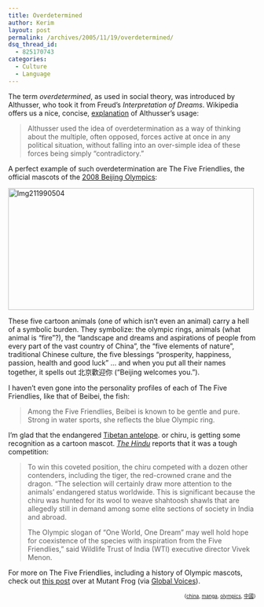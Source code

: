 ```yaml
---
title: Overdetermined
author: Kerim
layout: post
permalink: /archives/2005/11/19/overdetermined/
dsq_thread_id:
  - 825170743
categories:
  - Culture
  - Language
---
```

The term *overdetermined*, as used in social theory, was introduced by Althusser, who took it from Freud&#8217;s *Interpretation of Dreams*. Wikipedia offers us a nice, concise, <a href="http://en.wikipedia.org/wiki/Overdetermined" onclick="_gaq.push(['_trackEvent', 'outbound-article', 'http://en.wikipedia.org/wiki/Overdetermined', 'explanation']);" >explanation</a> of Althusser&#8217;s usage:

> Althusser used the idea of overdetermination as a way of thinking about the multiple, often opposed, forces active at once in any political situation, without falling into an over-simple idea of these forces being simply &#8220;contradictory.&#8221;

A perfect example of such overdetermination are The Five Friendlies, the official mascots of the <a href="http://en.beijing2008.com/80/05/article211990580.shtml" onclick="_gaq.push(['_trackEvent', 'outbound-article', 'http://en.beijing2008.com/80/05/article211990580.shtml', '2008 Beijing Olympics']);" >2008 Beijing Olympics</a>:

<a href="http://www.flickr.com/photos/kerim/64794708/" onclick="_gaq.push(['_trackEvent', 'outbound-article', 'http://www.flickr.com/photos/kerim/64794708/', '']);"  title="Photo Sharing"><img src="http://static.flickr.com/34/64794708_1e14f36709.jpg" width="500" height="248" alt="Img211990504" /></a>

These five cartoon animals (one of which isn&#8217;t even an animal) carry a hell of a symbolic burden. They symbolize: the olympic rings, animals (what animal is &#8220;fire&#8221;?), the &#8220;landscape and dreams and aspirations of people from every part of the vast country of China&#8221;, the &#8220;five elements of nature&#8221;, traditional Chinese culture, the five blessings &#8220;prosperity, happiness, passion, health and good luck&#8221; &#8230; and when you put all their names together, it spells out 北京歡迎你 (&#8220;Beijing welcomes you.&#8221;).

I haven&#8217;t even gone into the personality profiles of each of The Five Friendlies, like that of Beibei, the fish:

> Among the Five Friendlies, Beibei is known to be gentle and pure. Strong in water sports, she reflects the blue Olympic ring.

I&#8217;m glad that the endangered <a href="http://www.earthisland.org/tpp/chirufacts.htm" onclick="_gaq.push(['_trackEvent', 'outbound-article', 'http://www.earthisland.org/tpp/chirufacts.htm', 'Tibetan antelope']);" >Tibetan antelope</a>. or chiru, is getting some recognition as a cartoon mascot. *<a href="http://www.hindu.com/2005/11/16/stories/2005111613200100.htm" onclick="_gaq.push(['_trackEvent', 'outbound-article', 'http://www.hindu.com/2005/11/16/stories/2005111613200100.htm', 'The Hindu']);" >The Hindu</a>* reports that it was a tough competition:

> To win this coveted position, the chiru competed with a dozen other contenders, including the tiger, the red-crowned crane and the dragon. &#8220;The selection will certainly draw more attention to the animals&#8217; endangered status worldwide. This is significant because the chiru was hunted for its wool to weave shahtoosh shawls that are allegedly still in demand among some elite sections of society in India and abroad.
> 
> The Olympic slogan of &#8220;One World, One Dream&#8221; may well hold hope for coexistence of the species with inspiration from the Five Friendlies,&#8221; said Wildlife Trust of India (WTI) executive director Vivek Menon.

For more on The Five Friendlies, including a history of Olympic mascots, check out <a href="http://www.mutantfrog.com/2005/11/14/the-symbolism-behind-olympic-mascots/" onclick="_gaq.push(['_trackEvent', 'outbound-article', 'http://www.mutantfrog.com/2005/11/14/the-symbolism-behind-olympic-mascots/', 'this post']);" >this post</a> over at Mutant Frog (via <a href="http://cyber.law.harvard.edu/globalvoices/2005/11/18/china-interpreting-the-mascots/" onclick="_gaq.push(['_trackEvent', 'outbound-article', 'http://cyber.law.harvard.edu/globalvoices/2005/11/18/china-interpreting-the-mascots/', 'Global Voices']);" >Global Voices</a>).

<!-- technorati tags start -->

<div style="text-align:right;">
  <span style="font-size:x-small;">{<a href="http://www.technorati.com/tag/china" onclick="_gaq.push(['_trackEvent', 'outbound-article', 'http://www.technorati.com/tag/china', 'china']);"  rel="tag">china</a>, <a href="http://www.technorati.com/tag/manga" onclick="_gaq.push(['_trackEvent', 'outbound-article', 'http://www.technorati.com/tag/manga', 'manga']);"  rel="tag">manga</a>, <a href="http://www.technorati.com/tag/olympics" onclick="_gaq.push(['_trackEvent', 'outbound-article', 'http://www.technorati.com/tag/olympics', 'olympics']);"  rel="tag">olympics</a>, <a href="http://www.technorati.com/tag/中國" onclick="_gaq.push(['_trackEvent', 'outbound-article', 'http://www.technorati.com/tag/中國', '中國']);"  rel="tag">中國</a>}</span>


<!-- technorati tags end -->

